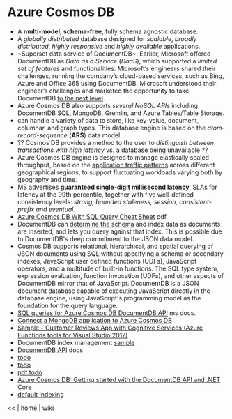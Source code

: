 # Azure Cosmos DB

+ A **multi-model**, **schema-free**, fully schema agnostic database.
+ A _globally distributed_ database designed for _scalable_, _broadly distributed_, _highly responsive_ and _highly available_ applications.
+ ~Superset data service of DocumentDB~. Earlier, Microsoft offered DocumentDB as _Data as a Service_ (*DaaS*), which supported a _limited set of features_ and functionalities. Microsoft’s engineers shared their challenges, running the company’s cloud-based services, such as Bing, Azure and Office 365 using DocumentDB. Microsoft understood their engineer’s challenges and marketed the opportunity to take DocumentDB [to the next level][1].
+ Azure Cosmos DB also supports _several NoSQL APIs_ including DocumentDB SQL, MongoDB, Gremlin, and Azure Tables/Table Storage.
+ can handle a variety of data to store, like key-value, document, columnar, and graph types. This database engine is based on the _atom-record-sequence_ (**ARS**) data model. 
+  ?? Cosmos DB provides a method to the user to _distinguish between transactions with high latency_ vs. a database being unavailable ??
+ Azure Cosmos DB engine is designed to manage elastically scaled throughput, based on the [application traffic patterns][1] across different geographical regions, to support fluctuating workloads varying both by geography and time.
+ MS advertises **guaranteed single-digit millisecond latency**, SLAs for latency at the 99th percentile, together with five well-defined 
consistency levels: _strong, bounded staleness, session, consistent-prefix and eventual_.
+ [Azure Cosmos DB With SQL Query Cheat Sheet](./microsoft-documentdb-sql-query-cheat-sheet-v4.pdf) pdf.
+ DocumentDB can [determine the schema][3] and index data as documents are inserted, and lets you query against that index. This is possible due to DocumentDB's deep commitment to the JSON data model.
+ Cosmos DB supports relational, hierarchical, and spatial querying of JSON documents using SQL without specifying a schema or secondary indexes, JavaScript user defined functions (UDFs), JavaScript operators, and a multitude of built-in functions. The SQL type system, expression evaluation, function invocation (UDFs), and other aspects of DocumentDB mirror that of JavaScript. DocumentDB is a JSON document database capable of executing JavaScript directly in the database engine, using JavaScript's programming model as the foundation for the query language.
+ [SQL queries for Azure Cosmos DB DocumentDB API][4] ms docs.
+ [Connect a MongoDB application to Azure Cosmos DB][5]
+ [Sample - Customer Reviews App with Cognitive Services (Azure Functions tools for Visual Studio 2017)][6]
+ DocumentDB index management [sample][7]
+ [DocumentDB API][2] docs
+ [todo](http://www.zdnet.com/article/inside-cosmos-db/)
+ [todo](https://techcrunch.com/2017/05/10/with-cosmos-db-microsoft-wants-to-build-one-database-to-rule-them-all/)
+ [pdf todo](https://softwareengineeringdaily.com/wp-content/uploads/2017/06/SEDT22-Cosmos-DB.pdf)
+ [Azure Cosmos DB: Getting started with the DocumentDB API and .NET Core](https://docs.microsoft.com/en-us/azure/cosmos-db/documentdb-dotnetcore-get-started)
+ [default indexing](http://blog.ulriksen.net/default-indexing-in-cosmos-db/)

[1]: http://www.databasejournal.com/features/mssql/introduction-to-azure-cosmos-db.html
[2]: https://docs.microsoft.com/en-us/azure/cosmos-db/documentdb-introduction
[3]: http://www.c-sharpcorner.com/article/azure-cosmos-db-with-sql-query-cheat-sheet-pdf/
[4]: https://docs.microsoft.com/en-us/azure/cosmos-db/documentdb-sql-query
[5]: https://docs.microsoft.com/en-us/azure/cosmos-db/connect-mongodb-account
[6]: https://azure.microsoft.com/en-us/resources/samples/functions-customer-reviews/
[7]: https://github.com/Azure/azure-documentdb-dotnet/blob/master/samples/code-samples/IndexManagement/Program.cs


[<<](../nosql.md)
|
[home](../README.md) 
| 
[wiki](https://github.com/illegitimis/Tutorial/wiki) 